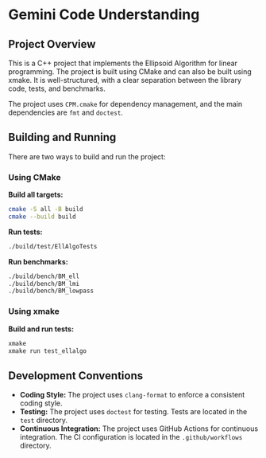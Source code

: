 # Gemini Code Understanding

## Project Overview

This is a C++ project that implements the Ellipsoid Algorithm for linear programming. The project is built using CMake and can also be built using xmake. It is well-structured, with a clear separation between the library code, tests, and benchmarks.

The project uses `CPM.cmake` for dependency management, and the main dependencies are `fmt` and `doctest`.

## Building and Running

There are two ways to build and run the project:

### Using CMake

**Build all targets:**

```bash
cmake -S all -B build
cmake --build build
```

**Run tests:**

```bash
./build/test/EllAlgoTests
```

**Run benchmarks:**

```bash
./build/bench/BM_ell
./build/bench/BM_lmi
./build/bench/BM_lowpass
```

### Using xmake

**Build and run tests:**

```bash
xmake
xmake run test_ellalgo
```

## Development Conventions

*   **Coding Style:** The project uses `clang-format` to enforce a consistent coding style.
*   **Testing:** The project uses `doctest` for testing. Tests are located in the `test` directory.
*   **Continuous Integration:** The project uses GitHub Actions for continuous integration. The CI configuration is located in the `.github/workflows` directory.
